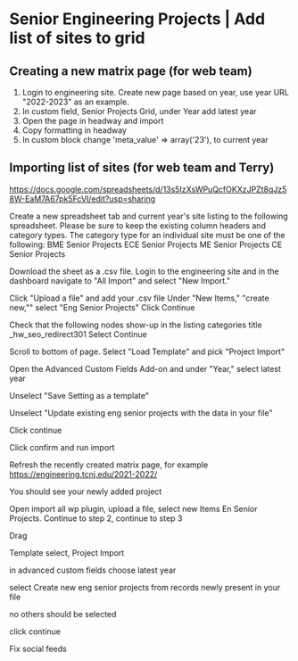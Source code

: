 # Senior Engineering Projects | Add list of sites to grid

## Creating a new matrix page (for web team)

1. Login to engineering site. Create new page based on year, use year URL "2022-2023" as an example.
2. In custom field, Senior Projects Grid, under Year add latest year
3. Open the page in headway and import
4. Copy formatting in headway
5. In custom block change 
	'meta_value'	=> array('23'), to current year


## Importing list of sites (for web team and Terry)

https://docs.google.com/spreadsheets/d/13s5IzXsWPuQcfOKXzJPZt8qJz58W-EaM7A67pk5FcVI/edit?usp=sharing

Create a new spreadsheet tab and current year's site listing to the following spreadsheet. Please be sure to keep the existing column headers and category types. The category type for an individual site must be one of the following:
BME Senior Projects
ECE Senior Projects
ME Senior Projects
CE Senior Projects

Download the sheet as a .csv file. Login to the engineering site and in the dashboard navigate to "All Import" and select "New Import."

Click "Upload a file" and add your .csv file
Under "New Items," "create new,"" select "Eng Senior Projects"
Click Continue

Check that the following nodes show-up in the listing
categories
title
_hw_seo_redirect301
Select Continue

Scroll to bottom of page. Select "Load Template" and pick "Project Import"

Open the Advanced Custom Fields Add-on and under "Year," select latest year

Unselect "Save Setting as a template"

Unselect "Update existing eng senior projects with the data in your file"

Click continue

Click confirm and run import

Refresh the recently created matrix page, for example https://engineering.tcnj.edu/2021-2022/

You should see your newly added project



Open import all wp plugin, upload a file, select new Items En Senior Projects. Continue to step 2, continue to step 3

Drag

Template select, Project Import

in advanced custom fields choose latest year

select Create new eng senior projects from records newly present in your file

no others should be selected

click continue

Fix social feeds
